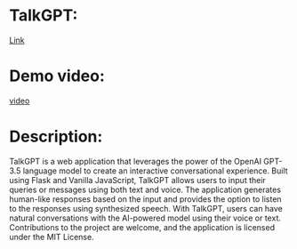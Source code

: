 # TalkGPT:
[Link](https://anirbanpaulin.github.io/TalkGPT/)



# Demo video:
[video](https://github.com/anirbanpaulin/TalkGPT/assets/130109852/c8368db4-748d-49c8-965a-56579fb369da)

# Description:
TalkGPT is a web application that leverages the power of the OpenAI GPT-3.5 language model to create an interactive conversational experience. Built using Flask and Vanilla JavaScript, TalkGPT allows users to input their queries or messages using both text and voice. The application generates human-like responses based on the input and provides the option to listen to the responses using synthesized speech. With TalkGPT, users can have natural conversations with the AI-powered model using their voice or text. Contributions to the project are welcome, and the application is licensed under the MIT License.

